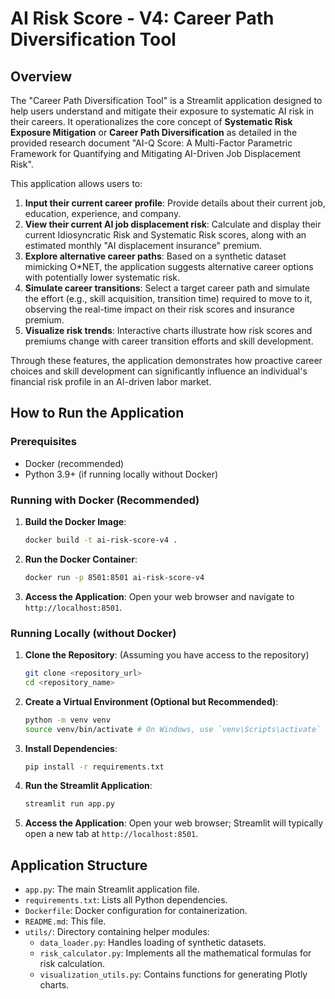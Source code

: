 
# AI Risk Score - V4: Career Path Diversification Tool

## Overview

The "Career Path Diversification Tool" is a Streamlit application designed to help users understand and mitigate their exposure to systematic AI risk in their careers. It operationalizes the core concept of **Systematic Risk Exposure Mitigation** or **Career Path Diversification** as detailed in the provided research document "AI-Q Score: A Multi-Factor Parametric Framework for Quantifying and Mitigating AI-Driven Job Displacement Risk".

This application allows users to:
1.  **Input their current career profile**: Provide details about their current job, education, experience, and company.
2.  **View their current AI job displacement risk**: Calculate and display their current Idiosyncratic Risk and Systematic Risk scores, along with an estimated monthly "AI displacement insurance" premium.
3.  **Explore alternative career paths**: Based on a synthetic dataset mimicking O*NET, the application suggests alternative career options with potentially lower systematic risk.
4.  **Simulate career transitions**: Select a target career path and simulate the effort (e.g., skill acquisition, transition time) required to move to it, observing the real-time impact on their risk scores and insurance premium.
5.  **Visualize risk trends**: Interactive charts illustrate how risk scores and premiums change with career transition efforts and skill development.

Through these features, the application demonstrates how proactive career choices and skill development can significantly influence an individual's financial risk profile in an AI-driven labor market.

## How to Run the Application

### Prerequisites

*   Docker (recommended)
*   Python 3.9+ (if running locally without Docker)

### Running with Docker (Recommended)

1.  **Build the Docker Image**:
    ```bash
    docker build -t ai-risk-score-v4 .
    ```
2.  **Run the Docker Container**:
    ```bash
    docker run -p 8501:8501 ai-risk-score-v4
    ```
3.  **Access the Application**: Open your web browser and navigate to `http://localhost:8501`.

### Running Locally (without Docker)

1.  **Clone the Repository**: (Assuming you have access to the repository)
    ```bash
    git clone <repository_url>
    cd <repository_name>
    ```
2.  **Create a Virtual Environment (Optional but Recommended)**:
    ```bash
    python -m venv venv
    source venv/bin/activate # On Windows, use `venv\Scripts\activate`
    ```
3.  **Install Dependencies**:
    ```bash
    pip install -r requirements.txt
    ```
4.  **Run the Streamlit Application**:
    ```bash
    streamlit run app.py
    ```
5.  **Access the Application**: Open your web browser; Streamlit will typically open a new tab at `http://localhost:8501`.

## Application Structure

*   `app.py`: The main Streamlit application file.
*   `requirements.txt`: Lists all Python dependencies.
*   `Dockerfile`: Docker configuration for containerization.
*   `README.md`: This file.
*   `utils/`: Directory containing helper modules:
    *   `data_loader.py`: Handles loading of synthetic datasets.
    *   `risk_calculator.py`: Implements all the mathematical formulas for risk calculation.
    *   `visualization_utils.py`: Contains functions for generating Plotly charts.
